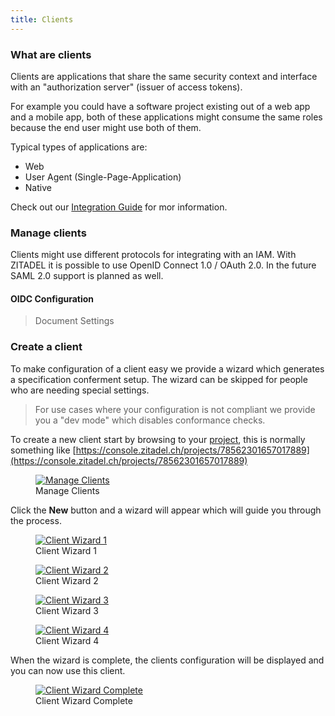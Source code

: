 ```yaml
---
title: Clients
---
```


### What are clients

Clients are applications that share the same security context and interface with an "authorization server" (issuer of access tokens).

For example you could have a software project existing out of a web app and a mobile app, both of these applications might consume the same roles because the end user might use both of them.

Typical types of applications are: 
* Web
* User Agent (Single-Page-Application)
* Native

Check out our [Integration Guide](integrate#Overview) for mor information.

### Manage clients

Clients might use different protocols for integrating with an IAM. With ZITADEL it is possible to use OpenID Connect 1.0 / OAuth 2.0. In the future SAML 2.0 support is planned as well.

#### OIDC Configuration

> Document Settings

### Create a client

To make configuration of a client easy we provide a wizard which generates a specification conferment setup.
The wizard can be skipped for people who are needing special settings.

> For use cases where your configuration is not compliant we provide you a "dev mode" which disables conformance checks.

To create a new client start by browsing to your [project](administrate#Projects), this is normally something like [https://console.zitadel.ch/projects/78562301657017889](https://console.zitadel.ch/projects/78562301657017889)

<div class="zitadel-gallery" itemscope itemtype="http://schema.org/ImageGallery">
    <figure itemprop="associatedMedia" itemscope itemtype="http://schema.org/ImageObject">
        <a href="img/console_projects_my_first_project.png" itemprop="contentUrl" data-size="1920x1080">
            <img src="img/console_projects_my_first_project.png" itemprop="thumbnail" alt="Manage Clients" />
        </a>
        <figcaption itemprop="caption description">Manage Clients</figcaption>
    </figure>
</div>

Click the **New** button and a wizard will appear which will guide you through the process.

<div class="zitadel-gallery" itemscope itemtype="http://schema.org/ImageGallery">
    <figure itemprop="associatedMedia" itemscope itemtype="http://schema.org/ImageObject">
        <a href="img/console_clients_my_first_spa_wizard_1.png" itemprop="contentUrl" data-size="1920x1080">
            <img src="img/console_clients_my_first_spa_wizard_1.png" itemprop="thumbnail" alt="Client Wizard 1" />
        </a>
        <figcaption itemprop="caption description">Client Wizard 1</figcaption>
    </figure>
    <figure itemprop="associatedMedia" itemscope itemtype="http://schema.org/ImageObject">
        <a href="img/console_clients_my_first_spa_wizard_2.png" itemprop="contentUrl" data-size="1920x1080">
            <img src="img/console_clients_my_first_spa_wizard_2.png" itemprop="thumbnail" alt="Client Wizard 2" />
        </a>
        <figcaption itemprop="caption description">Client Wizard 2</figcaption>
    </figure>
    <figure itemprop="associatedMedia" itemscope itemtype="http://schema.org/ImageObject">
        <a href="img/console_clients_my_first_spa_wizard_3.png" itemprop="contentUrl" data-size="1920x1080">
            <img src="img/console_clients_my_first_spa_wizard_3.png" itemprop="thumbnail" alt="Client Wizard 3" />
        </a>
        <figcaption itemprop="caption description">Client Wizard 3</figcaption>
    </figure>
    <figure itemprop="associatedMedia" itemscope itemtype="http://schema.org/ImageObject">
        <a href="img/console_clients_my_first_spa_wizard_4.png" itemprop="contentUrl" data-size="1920x1080">
            <img src="img/console_clients_my_first_spa_wizard_4.png" itemprop="thumbnail" alt="Client Wizard 4" />
        </a>
        <figcaption itemprop="caption description">Client Wizard 4</figcaption>
    </figure>
</div>

When the wizard is complete, the clients configuration will be displayed and you can now use this client.

<div class="zitadel-gallery" itemscope itemtype="http://schema.org/ImageGallery">
    <figure itemprop="associatedMedia" itemscope itemtype="http://schema.org/ImageObject">
        <a href="img/console_clients_my_first_spa_config.png" itemprop="contentUrl" data-size="1920x1080">
            <img src="img/console_clients_my_first_spa_config.png" itemprop="thumbnail" alt="Client Wizard Complete" />
        </a>
        <figcaption itemprop="caption description">Client Wizard Complete</figcaption>
    </figure>
</div>